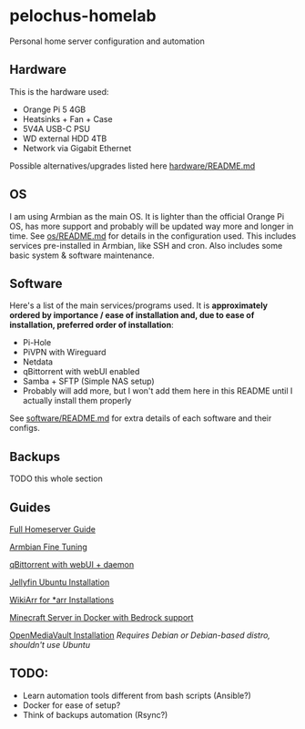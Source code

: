# pelochus-homelab
Personal home server configuration and automation

## Hardware
This is the hardware used:
- Orange Pi 5 4GB
- Heatsinks + Fan + Case
- 5V4A USB-C PSU
- WD external HDD 4TB
- Network via Gigabit Ethernet

Possible alternatives/upgrades listed here [hardware/README.md](https://github.com/Pelochus/pelochus-homelab/edit/main/hardware/)

## OS
I am using Armbian as the main OS. It is lighter than the official Orange Pi OS, has more support and probably will be updated way more and longer in time. See [os/README.md](https://github.com/Pelochus/pelochus-homelab/edit/main/os/) for details in the configuration used. This includes services pre-installed in Armbian, like SSH and cron. Also includes some basic system & software maintenance.

## Software
Here's a list of the main services/programs used. It is **approximately ordered by importance / ease of installation and, due to ease of installation, preferred order of installation**:
- Pi-Hole
- PiVPN with Wireguard
- Netdata
- qBittorrent with webUI enabled
- Samba + SFTP (Simple NAS setup)
- Probably will add more, but I won't add them here in this README until I actually install them properly

See [software/README.md](https://github.com/Pelochus/pelochus-homelab/edit/main/software/) for extra details of each software and their configs.

## Backups
TODO this whole section

## Guides
[Full Homeserver Guide](https://github.com/zilexa/Homeserver)

[Armbian Fine Tuning](https://docs.armbian.com/User-Guide_Fine-Tuning/)

[qBittorrent with webUI + daemon](https://github.com/qbittorrent/qBittorrent/wiki/Running-qBittorrent-without-X-server-(WebUI-only,-systemd-service-set-up,-Ubuntu-15.04-or-newer))

[Jellyfin Ubuntu Installation](https://jellyfin.org/docs/general/installation/linux/#ubuntu-repository)

[WikiArr for *arr Installations](https://wiki.servarr.com/)

[Minecraft Server in Docker with Bedrock support](https://jamesachambers.com/minecraft-java-bedrock-server-together-geyser-floodgate/)

[OpenMediaVault Installation](https://docs.openmediavault.org/en/latest/installation/on_debian.html)
*Requires Debian or Debian-based distro, shouldn't use Ubuntu*

## TODO:
- Learn automation tools different from bash scripts (Ansible?)
- Docker for ease of setup?
- Think of backups automation (Rsync?)
